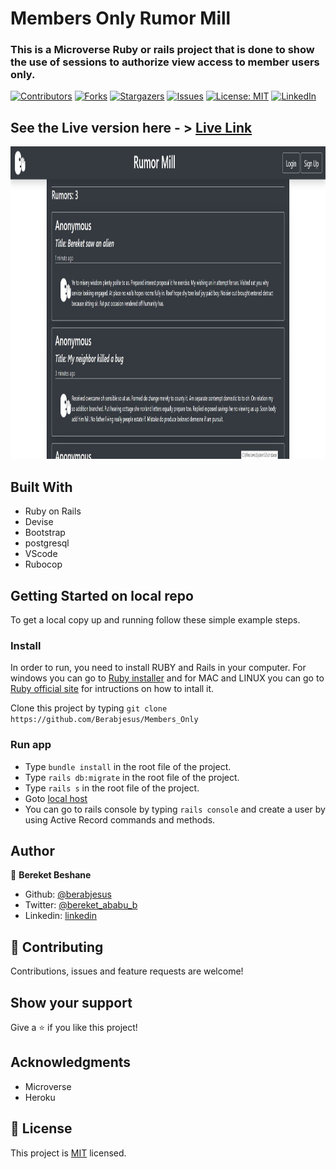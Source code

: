 # Members Only Rumor Mill
### This is a Microverse Ruby or rails project that is done to show the use of sessions to authorize view access to member users only.

[![Contributors][contributors-shield]][contributors-url]
[![Forks][forks-shield]][forks-url]
[![Stargazers][stars-shield]][stars-url]
[![Issues][issues-shield]][issues-url]
[![License: MIT][license-shield]][license-url]
[![LinkedIn][linkedin-shield]][linkedin-url]

## See the Live version here - > [Live Link]()

<img src="./app/assets/images/2.JPG" width="1200px" height="500px" />

## Built With

- Ruby on Rails
- Devise
- Bootstrap
- postgresql
- VScode
- Rubocop

## Getting Started on local repo

To get a local copy up and running follow these simple example steps.

### Install
In order to run, you need to install RUBY and Rails in your computer. For windows you can go to [Ruby installer](https://rubyinstaller.org/) and for MAC and LINUX you can go to [Ruby official site](https://www.ruby-lang.org/en/downloads/) for intructions on how to intall it.

Clone this project by typing ```git clone https://github.com/Berabjesus/Members_Only```

### Run app
- Type ```bundle install``` in the root file of the project.
- Type  ```rails db:migrate``` in the root file of the project. 
- Type ```rails s``` in the root file of the project.
- Goto [local host](http://localhost:3000/)
- You can go to rails console by typing ```rails console``` and create a user by using Active Record commands and methods.

## Author

👤 **Bereket Beshane**

- Github: [@berabjesus](https://github.com/Berabjesus)
- Twitter: [@bereket_ababu_b](https://twitter.com/bereket_ababu_b)
- Linkedin: [linkedin](https://www.linkedin.com/in/bereket-beshane-a1b75a1a9/)

## 🤝 Contributing

Contributions, issues and feature requests are welcome!

## Show your support

Give a ⭐️ if you like this project!

## Acknowledgments

- Microverse
- Heroku
## 📝 License

This project is [MIT](LICENSE) licensed.



[contributors-shield]: https://img.shields.io/github/contributors/Berabjesus/Members_Only
[contributors-url]: https://github.com/Berabjesus/Members_Only/contributors
[forks-shield]: https://img.shields.io/github/forks/Berabjesus/Members_Only
[forks-url]:https://github.com/Berabjesus/Members_Only/network/members
[stars-shield]: https://img.shields.io/github/stars/Berabjesus/Members_Only
[stars-url]: https://github.com/Berabjesus/Members_Only/stargazers
[issues-shield]: https://img.shields.io/github/issues/Berabjesus/Members_Only
[issues-url]: https://github.com/Berabjesus/Members_Only/issues
[license-shield]: https://img.shields.io/badge/License-MIT-yellow.svg
[license-url]: https://github.com/Berabjesus/Members_Only/development/LICENSE
[linkedin-shield]: https://img.shields.io/badge/-LinkedIn-black.svg?style=flat-square&logo=linkedin&colorB=555
[linkedin-url]: https://www.linkedin.com/in/bereket-beshane-a1b75a1a9/
